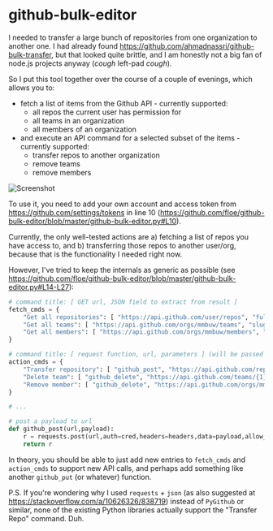 # github-bulk-editor

I needed to transfer a large bunch of repositories from one organization to another one. I had already found https://github.com/ahmadnassri/github-bulk-transfer, but that looked quite brittle, and I am honestly not a big fan of node.js projects anyway (*cough* left-pad *cough*).

So I put this tool together over the course of a couple of evenings, which allows you to:

  - fetch a list of items from the Github API - currently supported:
    - all repos the current user has permission for
    - all teams in an organization
    - all members of an organization
  - and execute an API command for a selected subset of the items - currently supported:
    - transfer repos to another organization
    - remove teams
    - remove members

![Screenshot](https://github.com/floe/github-bulk-editor/raw/master/github-bulk-editor.png "Screenshot")

To use it, you need to add your own account and access token from https://github.com/settings/tokens in line 10 (https://github.com/floe/github-bulk-editor/blob/master/github-bulk-editor.py#L10).
  
Currently, the only well-tested actions are a) fetching a list of repos you have access to, and b) transferring those repos to another user/org, because that is the functionality I needed right now.

However, I've tried to keep the internals as generic as possible (see https://github.com/floe/github-bulk-editor/blob/master/github-bulk-editor.py#L14-L27):

```python
# command title: [ GET url, JSON field to extract from result ]
fetch_cmds = { 
    "Get all repositories": [ "https://api.github.com/user/repos", "full_name"],
    "Get all teams": [ "https://api.github.com/orgs/mmbuw/teams", "slug" ], # TODO: make org name editable
    "Get all members": [ "https://api.github.com/orgs/mmbuw/members", "login" ], # TODO: make org name editable
}

# command title: [ request function, url, parameters ] (will be passed through format(name,id), hence the double braces)
action_cmds = {
    "Transfer repository": [ "github_post", "https://api.github.com/repos/{0}/transfer", '{{ "new_owner": "{0}", "team_ids": [] }}' ],
    "Delete team": [ "github_delete", "https://api.github.com/teams/{1}", "" ],
    "Remove member": [ "github_delete", "https://api.github.com/orgs/mmbuw/members/{0}", "" ], # TODO: fixed org name
}

# ...

# post a payload to url
def github_post(url,payload):
    r = requests.post(url,auth=cred,headers=headers,data=payload,allow_redirects=True)
    return r
```

In theory, you should be able to just add new entries to `fetch_cmds` and `action_cmds` to support new API calls, and perhaps add something like another `github_put` (or whatever) function.

P.S. If you're wondering why I used `requests` + `json` (as also suggested at https://stackoverflow.com/a/10626326/838719) instead of `PyGithub` or similar, none of the existing Python libraries actually support the "Transfer Repo" command. Duh.
